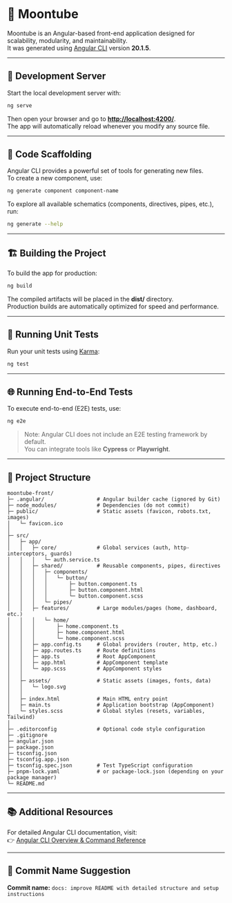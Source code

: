 
# 🌙 Moontube

Moontube is an Angular-based front-end application designed for scalability, modularity, and maintainability.  
It was generated using [Angular CLI](https://github.com/angular/angular-cli) version **20.1.5**.

---

## 🚀 Development Server

Start the local development server with:

```bash
ng serve
```

Then open your browser and go to **[http://localhost:4200/](http://localhost:4200/)**.  
The app will automatically reload whenever you modify any source file.

---

## 🧩 Code Scaffolding

Angular CLI provides a powerful set of tools for generating new files.  
To create a new component, use:

```bash
ng generate component component-name
```

To explore all available schematics (components, directives, pipes, etc.), run:

```bash
ng generate --help
```

---

## 🏗️ Building the Project

To build the app for production:

```bash
ng build
```

The compiled artifacts will be placed in the **dist/** directory.  
Production builds are automatically optimized for speed and performance.

---

## 🧪 Running Unit Tests

Run your unit tests using [Karma](https://karma-runner.github.io):

```bash
ng test
```

---

## 🌐 Running End-to-End Tests

To execute end-to-end (E2E) tests, use:

```bash
ng e2e
```

> Note: Angular CLI does not include an E2E testing framework by default.  
> You can integrate tools like **Cypress** or **Playwright**.

---

## 📁 Project Structure

```plaintext
moontube-front/
├─ .angular/                 # Angular builder cache (ignored by Git)
├─ node_modules/             # Dependencies (do not commit)
├─ public/                   # Static assets (favicon, robots.txt, images)
│   └─ favicon.ico
│
├─ src/
│   ├─ app/
│   │   ├─ core/             # Global services (auth, http-interceptors, guards)
│   │   │   └─ auth.service.ts
│   │   ├─ shared/           # Reusable components, pipes, directives
│   │   │   ├─ components/
│   │   │   │   └─ button/
│   │   │   │       ├─ button.component.ts
│   │   │   │       ├─ button.component.html
│   │   │   │       └─ button.component.scss
│   │   │   └─ pipes/
│   │   ├─ features/         # Large modules/pages (home, dashboard, etc.)
│   │   │   └─ home/
│   │   │       ├─ home.component.ts
│   │   │       ├─ home.component.html
│   │   │       └─ home.component.scss
│   │   ├─ app.config.ts     # Global providers (router, http, etc.)
│   │   ├─ app.routes.ts     # Route definitions
│   │   ├─ app.ts            # Root AppComponent
│   │   ├─ app.html          # AppComponent template
│   │   └─ app.scss          # AppComponent styles
│   │
│   ├─ assets/               # Static assets (images, fonts, data)
│   │   └─ logo.svg
│   │
│   ├─ index.html            # Main HTML entry point
│   ├─ main.ts               # Application bootstrap (AppComponent)
│   └─ styles.scss           # Global styles (resets, variables, Tailwind)
│
├─ .editorconfig             # Optional code style configuration
├─ .gitignore
├─ angular.json
├─ package.json
├─ tsconfig.json
├─ tsconfig.app.json
├─ tsconfig.spec.json        # Test TypeScript configuration
├─ pnpm-lock.yaml            # or package-lock.json (depending on your package manager)
└─ README.md
```

---

## 📚 Additional Resources

For detailed Angular CLI documentation, visit:  
👉 [Angular CLI Overview & Command Reference](https://angular.dev/tools/cli)

---

## 📝 Commit Name Suggestion

**Commit name:** `docs: improve README with detailed structure and setup instructions`